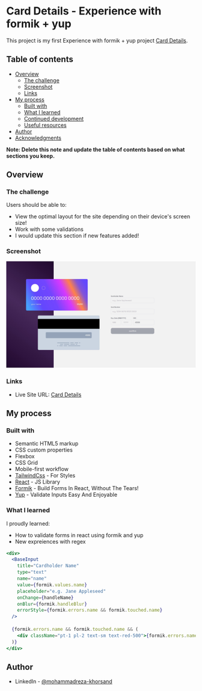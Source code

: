 # Card Details - Experience with formik + yup

This project is my first Experience with formik + yup project [Card Details](https://654bd9f5d61887337fdaf2c5--famous-faun-95a861.netlify.app/).

## Table of contents

- [Overview](#overview)
  - [The challenge](#the-challenge)
  - [Screenshot](#screenshot)
  - [Links](#links)
- [My process](#my-process)
  - [Built with](#built-with)
  - [What I learned](#what-i-learned)
  - [Continued development](#continued-development)
  - [Useful resources](#useful-resources)
- [Author](#author)
- [Acknowledgments](#acknowledgments)

**Note: Delete this note and update the table of contents based on what sections you keep.**

## Overview

### The challenge

Users should be able to:

- View the optimal layout for the site depending on their device's screen size!
- Work with some validations
- I would update this section if new features added!

### Screenshot

![](./public/screenshot.jpg)

### Links

- Live Site URL: [Card Details](https://654bd9f5d61887337fdaf2c5--famous-faun-95a861.netlify.app/)

## My process

### Built with

- Semantic HTML5 markup
- CSS custom properties
- Flexbox
- CSS Grid
- Mobile-first workflow
- [TailwindCss](https://tailwindcss.com/) - For Styles
- [React](https://reactjs.org/) - JS Library
- [Formik](https://formik.org/) - Build Forms In React, Without The Tears!
- [Yup](https://www.npmjs.com/package/yup) - Validate Inputs Easy And Enjoyable

### What I learned

I proudly learned:

- How to validate forms in react using formik and yup
- New expreiences with regex

```jsx
<div>
  <BaseInput
    title="Cardholder Name"
    type="text"
    name="name"
    value={formik.values.name}
    placeholder="e.g. Jane Appleseed"
    onChange={handleName}
    onBlur={formik.handleBlur}
    errorStyle={formik.errors.name && formik.touched.name}
  />

  {formik.errors.name && formik.touched.name && (
    <div className="pt-1 pl-2 text-sm text-red-500">{formik.errors.name}</div>
  )}
</div>
```

## Author

- LinkedIn - [@mohammadreza-khorsand](https://www.linkedin.com/in/mohammadreza-khorsand)

<!-- ## Acknowledgments

This is where you can give a hat tip to anyone who helped you out on this project. Perhaps you worked in a team or got some inspiration from someone else's solution. This is the perfect place to give them some credit.

**Note: Delete this note and edit this section's content as necessary. If you completed this challenge by yourself, feel free to delete this section entirely.** -->
